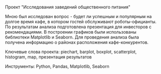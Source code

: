  Проект "Исследования заведений общественного питания"

Мною был исследован вопрос - будет ли успешным и популярным на долгое время кафе, в котором гостей обслуживают роботы-официанты. По результатам анализа подготовлена презентация для инвесторов с рекомендациями. В построении графиков были использованы библиотеки Matplotlib и Seaborn. Для проведения анализа была получена информацию о районах расположения кафе-конкурентов. 

Ключевые слова проекта: piechart, barplot, boxplot, scatterplot, histogram, map, презентация результатов

Инструменты: Python, Pandas, Matplotlib, Seaborn
